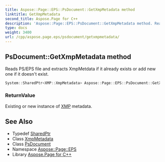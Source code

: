 ```yaml
---
title: Aspose::Page::EPS::PsDocument::GetXmpMetadata method
linktitle: GetXmpMetadata
second_title: Aspose.Page for C++
description: 'Aspose::Page::EPS::PsDocument::GetXmpMetadata method. Reads PS/EPS file and extracts XmpMetdata if it already exists or add new one if it doesn''t exist in C++.'
type: docs
weight: 3400
url: /cpp/aspose.page.eps/psdocument/getxmpmetadata/
---
```

## PsDocument::GetXmpMetadata method


Reads PS/EPS file and extracts XmpMetdata if it already exists or add new one if it doesn't exist.

```cpp
System::SharedPtr<XMP::XmpMetadata> Aspose::Page::EPS::PsDocument::GetXmpMetadata()
```


### ReturnValue

Existing or new instance of [XMP](../../../aspose.page.eps.xmp/) metadata.

## See Also

* Typedef [SharedPtr](../../../system/sharedptr/)
* Class [XmpMetadata](../../../aspose.page.eps.xmp/xmpmetadata/)
* Class [PsDocument](../)
* Namespace [Aspose::Page::EPS](../../)
* Library [Aspose.Page for C++](../../../)
